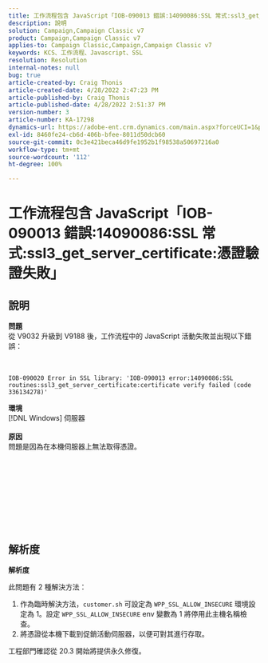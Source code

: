 ```yaml
---
title: 工作流程包含 JavaScript「IOB-090013 錯誤:14090086:SSL 常式:ssl3_get_server_certificate:憑證驗證失敗」
description: 說明
solution: Campaign,Campaign Classic v7
product: Campaign,Campaign Classic v7
applies-to: Campaign Classic,Campaign,Campaign Classic v7
keywords: KCS、工作流程、Javascript、SSL
resolution: Resolution
internal-notes: null
bug: true
article-created-by: Craig Thonis
article-created-date: 4/28/2022 2:47:23 PM
article-published-by: Craig Thonis
article-published-date: 4/28/2022 2:51:37 PM
version-number: 3
article-number: KA-17298
dynamics-url: https://adobe-ent.crm.dynamics.com/main.aspx?forceUCI=1&pagetype=entityrecord&etn=knowledgearticle&id=d9951f1b-02c7-ec11-a7b6-0022480a10ee
exl-id: 8460fe24-cb6d-406b-bfee-8011d50dcb60
source-git-commit: 0c3e421beca46d9fe1952b1f98538a50697216a0
workflow-type: tm+mt
source-wordcount: '112'
ht-degree: 100%

---
```


# 工作流程包含 JavaScript「IOB-090013 錯誤:14090086:SSL 常式:ssl3_get_server_certificate:憑證驗證失敗」

## 說明

<b>問題</b>
<br>從 V9032 升級到 V9188 後，工作流程中的 JavaScript 活動失敗並出現以下錯誤：<br><br><br>

```
IOB-090020 Error in SSL library: 'IOB-090013 error:14090086:SSL routines:ssl3_get_server_certificate:certificate verify failed (code 336134278)'
```


<b>環境</b>
<br>[!DNL Windows] 伺服器<br><br>
<b>原因</b>
<br>問題是因為在本機伺服器上無法取得憑證。<br><br><br>

<br><br><br> <br><br> 

## 解析度


<b>解析度</b>

此問題有 2 種解決方法：
1. 作為臨時解決方法，`customer.sh` 可設定為 `WPP_SSL_ALLOW_INSECURE` 環境設定為 1。設定 `WPP_SSL_ALLOW_INSECURE` env 變數為 1 將停用此主機名稱檢查。
2. 將憑證從本機下載到促銷活動伺服器，以便可對其進行存取。

工程部門確認從 20.3 開始將提供永久修復。
